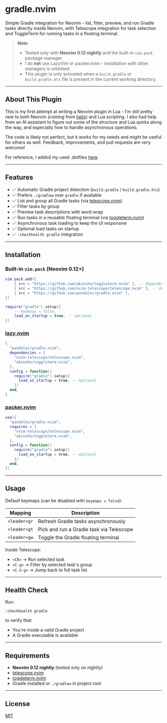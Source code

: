 # gradle.nvim

Simple Gradle integration for Neovim - list, filter, preview, and run Gradle tasks directly inside Neovim, with Telescope integration for task selection and ToggleTerm for running tasks in a floating terminal.

> **Note**
>
> - Tested only with **Neovim 0.12 nightly** and the built-in `vim.pack` package manager.
> - I do **not** use LazyVim or packer.nvim - installation with other managers is untested.
> - This plugin is only activated when a `build.gradle` or `build.gradle.kts` file is present in the current working directory.

---

## About This Plugin

This is my first attempt at writing a Neovim plugin in Lua - I'm still pretty new to both Neovim (coming from [helix](https://github.com/helix-editor/helix)) and Lua scripting. I also had help from an AI assistant to figure out some of the structure and Lua quirks along the way, and especially how to handle asynchronous operations.

The code is likely not perfect, but it works for my needs and might be useful for others as well. Feedback, improvements, and pull requests are very welcome!

For reference, I added my used .dotfiles [here](https://github.com/pandalec/dotfiles).

---

## Features

- ✅ Automatic Gradle project detection (`build.gradle` / `build.gradle.kts`)
- ✅ Prefers `./gradlew` over `gradle` if available
- ✅ List and group all Gradle tasks (via [telescope.nvim](https://github.com/nvim-telescope/telescope.nvim))
- ✅ Filter tasks by group
- ✅ Preview task descriptions with word wrap
- ✅ Run tasks in a reusable floating terminal (via [toggleterm.nvim](https://github.com/akinsho/toggleterm.nvim))
- ✅ Asynchronous task loading to keep the UI responsive
- ✅ Optional load tasks on startup
- ✅ `:checkhealth gradle` integration

---

## Installation

### Built-in `vim.pack` (Neovim 0.12+)

```lua
vim.pack.add({
	{ src = "https://github.com/akinsho/toggleterm.nvim" }, -- dependency
	{ src = "https://github.com/nvim-telescope/telescope.nvim" }, -- dependency
	{ src = "https://github.com/pandalec/gradle.nvim" },
})

require("gradle").setup({
	-- keymaps = false,
	load_on_startup = true, -- optional
})
```

### [lazy.nvim](https://github.com/folke/lazy.nvim)

```lua
{
  "pandalec/gradle.nvim",
  dependencies = {
    "nvim-telescope/telescope.nvim",
    "akinsho/toggleterm.nvim",
  },
  config = function()
    require("gradle").setup({
      load_on_startup = true, -- optional
    })
  end,
}
```

### [packer.nvim](https://github.com/wbthomason/packer.nvim)

```lua
use({
  "pandalec/gradle.nvim",
  requires = {
    "nvim-telescope/telescope.nvim",
    "akinsho/toggleterm.nvim",
  },
  config = function()
    require("gradle").setup({
      load_on_startup = true, -- optional
    })
  end,
})
```

---

## Usage

Default keymaps (can be disabled with `keymaps = false`):

| Mapping      | Description                              |
| ------------ | ---------------------------------------- |
| `<leader>gr` | Refresh Gradle tasks asynchronously      |
| `<leader>gt` | Pick and run a Gradle task via Telescope |
| `<leader>gw` | Toggle the Gradle floating terminal      |

Inside Telescope:

- `<CR>` → Run selected task
- `<C-g>` → Filter by selected task's group
- `<C-S-g>` → Jump back to full task list

---

## Health Check

Run:

```
:checkhealth gradle
```

to verify that:

- You're inside a valid Gradle project
- A Gradle executable is available

---

## Requirements

- **Neovim 0.12 nightly** (tested only on nightly)
- [telescope.nvim](https://github.com/nvim-telescope/telescope.nvim)
- [toggleterm.nvim](https://github.com/akinsho/toggleterm.nvim)
- Gradle installed or `./gradlew` in project root

---

## License

[MIT](LICENSE)
